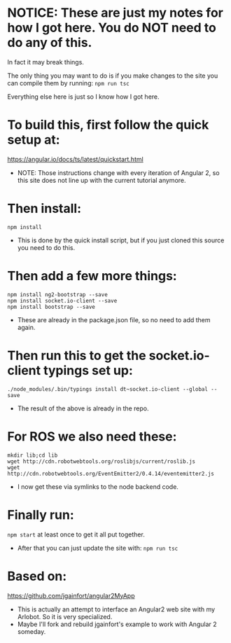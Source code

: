 # NOTICE: These are just my notes for how I got here. You do NOT need to do any of this.
In fact it may break things.

The only thing you may want to do is if you make changes to the site you can compile them by running: 
`npm run tsc`

Everything else here is just so I know how I got here.

# To build this, first follow the quick setup at:
https://angular.io/docs/ts/latest/quickstart.html
* NOTE: Those instructions change with every iteration of Angular 2, so this site does not line up with the
current tutorial anymore.

# Then install: 
`npm install`
* This is done by the quick install script, but if you just cloned this source you need to do this.

# Then add a few more things:
```
npm install ng2-bootstrap --save
npm install socket.io-client --save
npm install bootstrap --save
```
* These are already in the package.json file, so no need to add them again.

# Then run this to get the socket.io-client typings set up:
`./node_modules/.bin/typings install dt~socket.io-client --global --save`
* The result of the above is already in the repo.

# For ROS we also need these:
```
mkdir lib;cd lib
wget http://cdn.robotwebtools.org/roslibjs/current/roslib.js
wget http://cdn.robotwebtools.org/EventEmitter2/0.4.14/eventemitter2.js
```
* I now get these via symlinks to the node backend code.

# Finally run:
`npm start` 
at least once to get it all put together.
* After that you can just update the site with: 
`npm run tsc`

# Based on:
https://github.com/jgainfort/angular2MyApp

* This is actually an attempt to interface an Angular2 web site with my Arlobot. So it is very specialized.
* Maybe I'll fork and rebuild jgainfort's example to work with Angular 2 someday.

